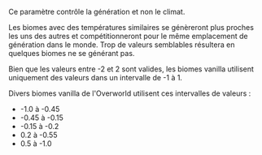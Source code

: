 Ce paramètre contrôle la génération et non le climat.

Les biomes avec des températures similaires se génèreront plus proches les uns des autres et compétitionneront pour le même emplacement de génération dans le monde. Trop de valeurs semblables résultera en quelques biomes ne se générant pas.

Bien que les valeurs entre -2 et 2 sont valides, les biomes vanilla utilisent uniquement des valeurs dans un intervalle de -1 à 1.

Divers biomes vanilla de l'Overworld utilisent ces intervalles de valeurs :

* -1.0 à -0.45
* -0.45 à -0.15
* -0.15 à -0.2
* 0.2 à -0.55
* 0.5 à -1.0